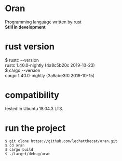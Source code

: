 # Oran
Programming language written by rust  
**Still in development**

# rust version
$ rustc --version  
rustc 1.40.0-nightly (4a8c5b20c 2019-10-23)  
$ cargo --version  
cargo 1.40.0-nightly (3a9abe3f0 2019-10-15)  

# compatibility
tested in Ubuntu 18.04.3 LTS.

# run the project
```
$ git clone https://github.com/lechatthecat/oran.git
$ cd oran
$ cargo build
$ ./target/debug/oran
```
